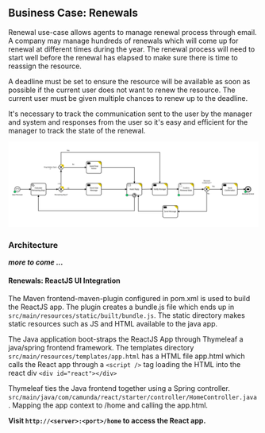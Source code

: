 ## Business Case: Renewals

Renewal use-case allows agents to manage renewal process through email. A company may manage hundreds of renewals which will come up for renewal at different times during the year. The renewal process will need to start well before the renewal has elapsed to make sure there is time to reassign the resource.

A deadline must be set to ensure the resource will be available as soon as possible if the current user does not want to renew the resource. The current user must be given multiple chances to renew up to the deadline.

It's necessary to track the communication sent to the user by the manager and system and responses from the user so it's easy and efficient for the manager to track the state of the renewal.

![Renewal Renewal BPMN](lease-renewal.png)

### Architecture

**_more to come ..._**

#### Renewals: ReactJS UI Integration

The Maven frontend-maven-plugin configured in pom.xml is used to build the ReactJS app. The plugin creates a bundle.js file which ends up in `src/main/resources/static/built/bundle.js`. The static directory makes static resources such as JS and HTML available to the java app.

The Java application boot-straps the ReactJS App through Thymeleaf a java/spring frontend framework. The templates directory `src/main/resources/templates/app.html` has a HTML file app.html which calls the React app through a `<script />` tag loading the HTML into the react div `<div id="react"></div>`

Thymeleaf ties the Java frontend together using a Spring controller. `src/main/java/com/camunda/react/starter/controller/HomeController.java`. Mapping the app context to /home and calling the app.html.

**Visit `http://<server>:<port>/home` to access the React app.**
